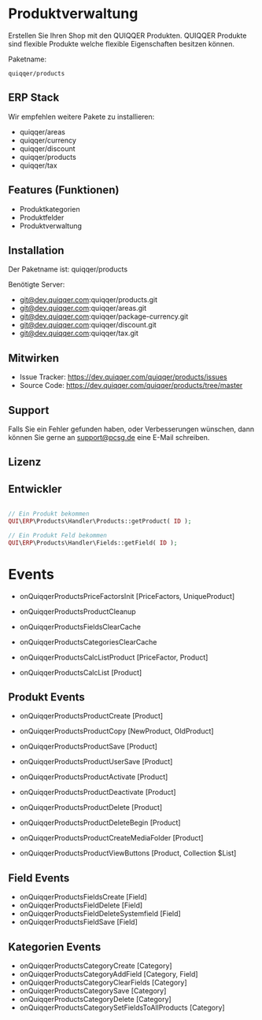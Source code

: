Produktverwaltung
========

Erstellen Sie Ihren Shop mit den QUIQQER Produkten. 
QUIQQER Produkte sind flexible Produkte welche flexible Eigenschaften besitzen können.

Paketname:

    quiqqer/products


ERP Stack
----

Wir empfehlen weitere Pakete zu installieren:

- quiqqer/areas
- quiqqer/currency
- quiqqer/discount
- quiqqer/products
- quiqqer/tax


Features (Funktionen)
--------

- Produktkategorien
- Produktfelder
- Produktverwaltung

Installation
------------

Der Paketname ist: quiqqer/products

Benötigte Server:

- git@dev.quiqqer.com:quiqqer/products.git
- git@dev.quiqqer.com:quiqqer/areas.git
- git@dev.quiqqer.com:quiqqer/package-currency.git
- git@dev.quiqqer.com:quiqqer/discount.git
- git@dev.quiqqer.com:quiqqer/tax.git

Mitwirken
----------

- Issue Tracker: https://dev.quiqqer.com/quiqqer/products/issues
- Source Code: https://dev.quiqqer.com/quiqqer/products/tree/master


Support
-------

Falls Sie ein Fehler gefunden haben, oder Verbesserungen wünschen,
dann können Sie gerne an support@pcsg.de eine E-Mail schreiben.


Lizenz
-------



Entwickler
--------

```php

// Ein Produkt bekommen
QUI\ERP\Products\Handler\Products::getProduct( ID );

// Ein Produkt Feld bekommen
QUI\ERP\Products\Handler\Fields::getField( ID );

```

Events
======

- onQuiqqerProductsPriceFactorsInit [PriceFactors, UniqueProduct]
- onQuiqqerProductsProductCleanup
- onQuiqqerProductsFieldsClearCache
- onQuiqqerProductsCategoriesClearCache

- onQuiqqerProductsCalcListProduct [PriceFactor, Product]
- onQuiqqerProductsCalcList [Product]

Produkt Events
------

- onQuiqqerProductsProductCreate [Product]
- onQuiqqerProductsProductCopy [NewProduct, OldProduct]

- onQuiqqerProductsProductSave [Product]
- onQuiqqerProductsProductUserSave [Product]

- onQuiqqerProductsProductActivate [Product]
- onQuiqqerProductsProductDeactivate [Product]
- onQuiqqerProductsProductDelete [Product]
- onQuiqqerProductsProductDeleteBegin [Product]
- onQuiqqerProductsProductCreateMediaFolder [Product]

- onQuiqqerProductsProductViewButtons [Product, Collection $List]

Field Events
------

- onQuiqqerProductsFieldsCreate [Field]
- onQuiqqerProductsFieldDelete [Field]
- onQuiqqerProductsFieldDeleteSystemfield [Field]
- onQuiqqerProductsFieldSave [Field]


Kategorien Events
------

- onQuiqqerProductsCategoryCreate [Category]
- onQuiqqerProductsCategoryAddField [Category, Field]
- onQuiqqerProductsCategoryClearFields [Category]
- onQuiqqerProductsCategorySave [Category]
- onQuiqqerProductsCategoryDelete [Category]
- onQuiqqerProductsCategorySetFieldsToAllProducts [Category]

